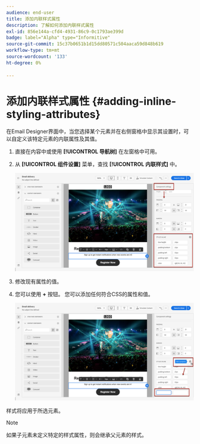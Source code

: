 ```yaml
---
audience: end-user
title: 添加内联样式属性
description: 了解如何添加内联样式属性
exl-id: 856e144a-cfd4-4931-86c9-0c1793ae399d
badge: label="Alpha" type="Informitive"
source-git-commit: 15c37b0651b1d15dd80571c504aaca59d848b619
workflow-type: tm+mt
source-wordcount: '133'
ht-degree: 0%

---
```



# 添加内联样式属性 {#adding-inline-styling-attributes}

在Email Designer界面中，当您选择某个元素并在右侧窗格中显示其设置时，可以自定义该特定元素的内联属性及其值。

1. 直接在内容中或使用 **[!UICONTROL 导航树]** 在左窗格中可用。

1. 从 **[!UICONTROL 组件设置]** 菜单，查找 **[!UICONTROL 内联样式]** 中。

   ![](assets/styles_1.png)

1. 修改现有属性的值。

1. 您可以使用 **+** 按钮。 您可以添加任何符合CSS的属性和值。

   ![](assets/styles_2.png)

样式将应用于所选元素。

>[!NOTE]
>
>如果子元素未定义特定的样式属性，则会继承父元素的样式。

